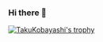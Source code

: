 ### Hi there 👋

[![TakuKobayashi's trophy](https://github-profile-trophy.vercel.app/?username=TakuKobayashi)](https://github.com/ryo-ma/github-profile-trophy)

<!--
**TakuKobayashi/TakuKobayashi** is a ✨ _special_ ✨ repository because its `README.md` (this file) appears on your GitHub profile.

Here are some ideas to get you started:

- 🔭 I’m currently working on ...
- 🌱 I’m currently learning ...
- 👯 I’m looking to collaborate on ...
- 🤔 I’m looking for help with ...
- 💬 Ask me about ...
- 📫 How to reach me: ...
- 😄 Pronouns: ...
- ⚡ Fun fact: ...
-->
